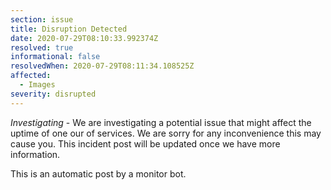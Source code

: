 ```yaml
---
section: issue
title: Disruption Detected
date: 2020-07-29T08:10:33.992374Z
resolved: true
informational: false
resolvedWhen: 2020-07-29T08:11:34.108525Z
affected:
  - Images
severity: disrupted
---
```

*Investigating* - We are investigating a potential issue that might affect the uptime of one our of services. We are sorry for any inconvenience this may cause you. This incident post will be updated once we have more information.

This is an automatic post by a monitor bot.
        
